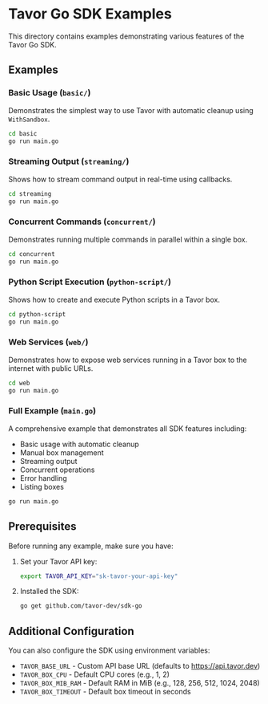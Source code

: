 # Tavor Go SDK Examples

This directory contains examples demonstrating various features of the Tavor Go SDK.

## Examples

### Basic Usage (`basic/`)

Demonstrates the simplest way to use Tavor with automatic cleanup using `WithSandbox`.

```bash
cd basic
go run main.go
```

### Streaming Output (`streaming/`)

Shows how to stream command output in real-time using callbacks.

```bash
cd streaming
go run main.go
```

### Concurrent Commands (`concurrent/`)

Demonstrates running multiple commands in parallel within a single box.

```bash
cd concurrent
go run main.go
```

### Python Script Execution (`python-script/`)

Shows how to create and execute Python scripts in a Tavor box.

```bash
cd python-script
go run main.go
```

### Web Services (`web/`)

Demonstrates how to expose web services running in a Tavor box to the internet with public URLs.

```bash
cd web
go run main.go
```

### Full Example (`main.go`)

A comprehensive example that demonstrates all SDK features including:

- Basic usage with automatic cleanup
- Manual box management
- Streaming output
- Concurrent operations
- Error handling
- Listing boxes

```bash
go run main.go
```

## Prerequisites

Before running any example, make sure you have:

1. Set your Tavor API key:

   ```bash
   export TAVOR_API_KEY="sk-tavor-your-api-key"
   ```

2. Installed the SDK:

   ```bash
   go get github.com/tavor-dev/sdk-go
   ```

## Additional Configuration

You can also configure the SDK using environment variables:

- `TAVOR_BASE_URL` - Custom API base URL (defaults to <https://api.tavor.dev>)
- `TAVOR_BOX_CPU` - Default CPU cores (e.g., 1, 2)
- `TAVOR_BOX_MIB_RAM` - Default RAM in MiB (e.g., 128, 256, 512, 1024, 2048)
- `TAVOR_BOX_TIMEOUT` - Default box timeout in seconds

